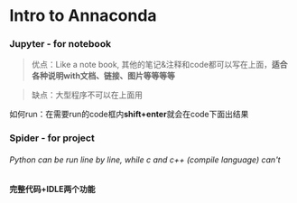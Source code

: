 # Intro to Annaconda

### Jupyter - for notebook

> 优点：Like a note book, 其他的笔记&注释和code都可以写在上面，**适合各种说明with文档、链接、图片等等等等**

> 缺点：大型程序不可以在上面用

如何run：在需要run的code框内**shift+enter**就会在code下面出结果

### Spider - for project

###### Python can be run line by line, while c and c++ (compile language) can't

**完整代码+IDLE两个功能**
